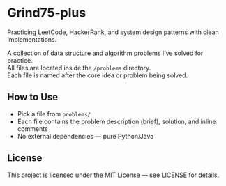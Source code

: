# Grind75-plus
Practicing LeetCode, HackerRank, and system design patterns with clean implementations.

A collection of data structure and algorithm problems I’ve solved for practice.  
All files are located inside the `/problems` directory.  
Each file is named after the core idea or problem being solved.

## How to Use

- Pick a file from `problems/`
- Each file contains the problem description (brief), solution, and inline comments
- No external dependencies — pure Python/Java

## License

This project is licensed under the MIT License — see [LICENSE](./LICENSE) for details.
